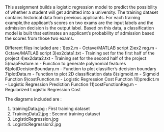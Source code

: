 This assignment builds a logistic regression model to predict the possibility of whether a student will 
get admitted into a university. The training dataset contains historical data from previous applicants. 
For each training example,the applicant’s scores on two exams are the input labels and the admission decision 
is the output label. Based on this data, a classification model is built that estimates an applicant’s probability 
of admission based the scores from those two exams.

Different files included are : 
1)ex2.m - Octave/MATLAB script 
2)ex2 reg.m - Octave/MATLAB script
3)ex2data1.txt - Training set for the first half of the project 
4)ex2data2.txt - Training set for the second half of the project 
5)mapFeature.m - Function to generate polynomial features 
6)plotDecisionBoundary.m - Function to plot classifier’s decision boundary 
7)plotData.m - Function to plot 2D classification data 
8)sigmoid.m - Sigmoid Function 
9)costFunction.m - Logistic Regression Cost Function 
10)predict.m - Logistic Regression Prediction Function 
11)costFunctionReg.m - Regularized Logistic Regression Cost

The diagrams included are : 
1) trainingData.jpg : First training dataset 
2) TrainingData2.jpg : Second training dataset 
3) LogisticRegression.jpg 
4) LogisticRegression2.jpg
